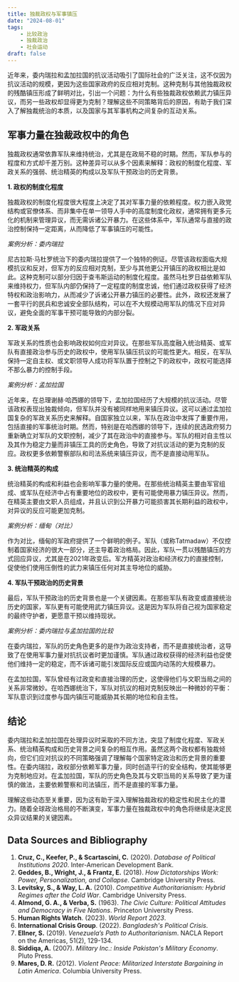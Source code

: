 ```yaml
---
title: 独裁政权与军事镇压
date: "2024-08-01"
tags:
    - 比较政治
    - 独裁政治
    - 社会运动
draft: false
---
```



近年来，委内瑞拉和孟加拉国的抗议活动吸引了国际社会的广泛关注，这不仅因为抗议活动的规模，更因为这些国家政府的反应相对克制。这种克制与其他独裁政权的残酷镇压形成了鲜明对比，引出一个问题：为什么有些独裁政权依赖武力镇压异议，而另一些政权却显得更为克制？理解这些不同策略背后的原因，有助于我们深入了解独裁统治的本质，以及国家与其军事机构之间复杂的互动关系。

## 军事力量在独裁政权中的角色

独裁政权通常依靠军队来维持统治，尤其是在政局不稳的时期。然而，军队参与的程度和方式却千差万别。这种差异可以从多个因素来解释：政权的制度化程度、军政关系的强弱、统治精英的构成以及军队干预政治的历史背景。

**1. 政权的制度化程度**

独裁政权的制度化程度很大程度上决定了其对军事力量的依赖程度。权力嵌入政党结构或官僚体系、而非集中在单一领导人手中的高度制度化政权，通常拥有更多元化的机制来管理异议，而无需诉诸公开暴力。在这些体系中，军队通常与直接的政治控制保持一定距离，从而降低了军事镇压的可能性。

*案例分析：委内瑞拉*

尼古拉斯·马杜罗统治下的委内瑞拉提供了一个独特的例证。尽管该政权面临大规模抗议和反对，但军方的反应相对克制，至少与其他更公开镇压的政权相比是如此。这种克制可以部分归因于查韦斯运动的制度化程度。虽然马杜罗日益依赖军队来维持权力，但军队内部仍保持了一定程度的制度忠诚，他们通过政权获得了经济特权和政治影响力，从而减少了诉诸公开暴力镇压的必要性。此外，政权还发展了一套平行的民兵和忠诚安全部队结构，可以在不大规模动用军队的情况下应对异议，避免全面的军事干预可能导致的内部分裂。

**2. 军政关系**

军政关系的性质也会影响政权如何应对异议。在那些军队高度融入统治精英、或军队有直接政治参与历史的政权中，使用军队镇压抗议的可能性更大。相反，在军队保持一定自主权、或文职领导人成功将军队置于控制之下的政权中，政权可能选择不那么暴力的控制手段。

*案例分析：孟加拉国*

近年来，在总理谢赫·哈西娜的领导下，孟加拉国经历了大规模的抗议活动。尽管该政权表现出独裁倾向，但军队并没有被同样地用来镇压异议。这可以通过孟加拉国复杂的军政关系历史来解释。自国家独立以来，军队在政治中发挥了重要作用，包括直接的军事统治时期。然而，特别是在哈西娜的领导下，连续的民选政府努力重新确立对军队的文职控制，减少了其在政治中的直接参与。军队的相对自主性以及其作为稳定力量而非镇压工具的历史角色，导致了对抗议活动的更为克制的反应。政权更多依赖警察部队和司法系统来镇压异议，而不是直接动用军队。

**3. 统治精英的构成**

统治精英的构成和利益也会影响军事力量的使用。在那些统治精英主要由军官组成、或军队在经济中占有重要地位的政权中，更有可能使用暴力镇压异议。然而，在精英主要由文职人员组成，并且认识到公开暴力可能损害其长期利益的政权中，对异议的反应可能更加克制。

*案例分析：缅甸（对比）*

作为对比，缅甸的军政府提供了一个鲜明的例子。军队（或称Tatmadaw）不仅控制着国家经济的很大一部分，还主导着政治格局。因此，军队一贯以残酷镇压的方式回应异议，尤其是在2021年政变后。军方精英对政治和经济权力的直接控制，促使他们使用压倒性的武力来镇压任何对其主导地位的威胁。

**4. 军队干预政治的历史背景**

最后，军队干预政治的历史背景也是一个关键因素。在那些军队有政变或直接统治历史的国家，军队更有可能使用武力镇压异议。这是因为军队将自己视为国家稳定的最终守护者，更愿意干预以维持现状。

*案例分析：委内瑞拉与孟加拉国的比较*

在委内瑞拉，军队的历史角色更多的是作为政治支持者，而不是直接统治者，这导致了在使用军事力量对抗抗议者时更加谨慎。军队通过政权获得的经济利益也促使他们维持一定的稳定，而不诉诸可能引发国际反应或国内动荡的大规模暴力。

在孟加拉国，军队曾经有过政变和直接治理的历史，这使得他们与文职当局之间的关系非常微妙。在哈西娜统治下，军队对抗议的相对克制反映出一种微妙的平衡：军队意识到过度参与国内镇压可能威胁其长期的地位和自主性。

## 结论

委内瑞拉和孟加拉国在处理异议时采取的不同方法，突显了制度化程度、军政关系、统治精英构成和历史背景之间复杂的相互作用。虽然这两个政权都有独裁倾向，但它们应对抗议的不同策略强调了理解每个国家特定政治和历史背景的重要性。在委内瑞拉，政权部分依赖军事力量，同时创造平行的安全结构，使其能够更为克制地应对。在孟加拉国，军队的历史角色及其与文职当局的关系导致了更为谨慎的做法，主要依赖警察和司法镇压，而不是直接的军事力量。

理解这些动态至关重要，因为这有助于深入理解独裁政权的稳定性和民主化的潜力。随着全球政治格局的不断演变，军事力量在独裁政权中的角色将继续是决定民众异议结果的关键因素。


## Data Sources and Bibliography

1. **Cruz, C., Keefer, P., & Scartascini, C.** (2020). *Database of Political Institutions 2020*. Inter-American Development Bank.  
2. **Geddes, B., Wright, J., & Frantz, E.** (2018). *How Dictatorships Work: Power, Personalization, and Collapse*. Cambridge University Press.  
3. **Levitsky, S., & Way, L. A.** (2010). *Competitive Authoritarianism: Hybrid Regimes after the Cold War*. Cambridge University Press.  
4. **Almond, G. A., & Verba, S.** (1963). *The Civic Culture: Political Attitudes and Democracy in Five Nations*. Princeton University Press.  
5. **Human Rights Watch**. (2023). *World Report 2023*.  
6. **International Crisis Group**. (2022). *Bangladesh's Political Crisis*.  
7. **Ellner, S.** (2019). *Venezuela’s Path to Authoritarianism*. NACLA Report on the Americas, 51(2), 129-134.  
8. **Siddiqa, A.** (2007). *Military Inc.: Inside Pakistan's Military Economy*. Pluto Press.  
9. **Mares, D. R.** (2012). *Violent Peace: Militarized Interstate Bargaining in Latin America*. Columbia University Press.